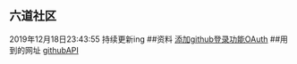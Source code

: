 ## 六道社区
2019年12月18日23:43:55 持续更新ing
##资料
[添加github登录功能OAuth](https://developer.github.com/apps/building-oauth-apps/creating-an-oauth-app/)
##用到的网址
[githubAPI](https://developer.github.com/apps/building-oauth-apps/authorizing-oauth-apps/)